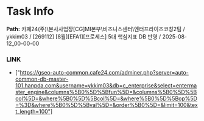 # Task Info

**Path:** 카페24(주)\본사사업장\[CG]MI본부\비즈니스센터\엔터프라이즈코칭2팀 / ykkim03 / [269112] [8월][EFA1][프로세스] 5대 핵심지표 DB 반영 / 2025-08-12_00-00-00

### LINK
- ["https://gseo-auto-common.cafe24.com/adminer.php?server=auto-common-db-master-101.hanpda.com&username=ykkim03&db=c_enterprise&select=entermaster_engine&columns%5B0%5D%5Bfun%5D=&columns%5B0%5D%5Bcol%5D=&where%5B0%5D%5Bcol%5D=&where%5B0%5D%5Bop%5D=%3D&where%5B0%5D%5Bval%5D=&order%5B0%5D=&limit=100&text_length=100"]

